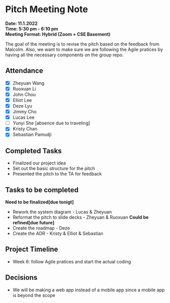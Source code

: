 # Pitch Meeting Note

**Date: 11.1.2022**\
**Time: 5:30 pm - 6:10 pm**\
**Meeting Format: Hybrid (Zoom + CSE Basement)**

The goal of the meeting is to revise the pitch based on the feedback from Malcolm. Also, we want to make sure we are following the Agile pratices by having all the necessary components on the group repo.

## Attendance

- [x] Zheyuan Wang
- [x] Ruoxuan Li
- [x] John Chou
- [x] Elliot Lee
- [x] Deze Lyu
- [x] Jimmy Cho
- [x] Lucas Lee
- [ ] Yunyi She [absence due to traveling]
- [x] Kristy Chan
- [x] Sebastian Pamudji

## Completed Tasks

- Finalized our project idea
- Set out the basic structure for the pitch
- Presented the pitch to the TA for feedback

## Tasks to be completed

**Need to be finalized[due tonigt]**

- Rework the system diagram - Lucas & Zheyuan
- Reformat the pitch to slide decks - Zheyuan & Ruoxuan
  **Could be refined[due future]**
- Create the roadmap - Deze
- Create the ADR - Kristy & Elliot & Sebastian

## Project Timeline

- Week 6: follow Agile pratices and start the actual coding

## Decisions

- We will be making a web app instead of a mobile app since a mobile app is beyond the scope
